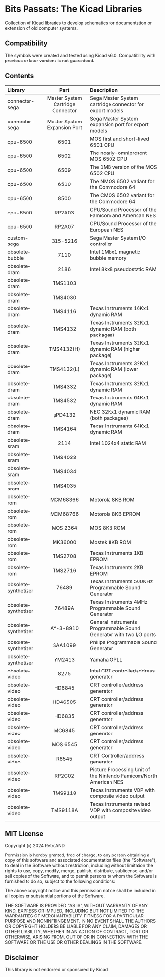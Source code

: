 # Bits Passats: The Kicad Libraries
 Collection of Kicad libraries to develop schematics for documentation or extension of old computer systems.

## Compatibility
The symbols were created and tested using Kicad v6.0. Compatibility with previous or later versions is not guaranteed.

## Contents

| Library       | Part  | Description |
| :------------ | :---: | :------------------------------------------------------------------ |
| connector-sega |  Master System Cartridge Connector | Sega Master System cartridge connector for export models |
| connector-sega |  Master System Expansion Port | Sega Master System expansion port for export models |
| cpu-6500      |  6501 | MOS first and short-lived 6501 CPU  |
| cpu-6500      |  6502 | The nearly-omnipresent MOS 6502 CPU |
| cpu-6500      |  6509 | The 1MB version of the MOS 6502 CPU |
| cpu-6500      |  6510 | The NMOS 6502 variant for the Commodore 64 |
| cpu-6500      |  8500 | The CMOS 6502 variant for the Commodore 64 |
| cpu-6500      |  RP2A03 | CPU/Sound Processor of the Famicom and American NES |
| cpu-6500      |  RP2A07 | CPU/Sound Processor of the European NES |
| custom-sega |  315-5216 | Sega Master System I/O controller |
| obsolete-bubble |  7110 | Intel 1Mbx1 magnetic bubble memory |
| obsolete-dram |  2186 | Intel 8kx8 pseudostatic RAM |
| obsolete-dram |  TMS1103 |  |
| obsolete-dram |  TMS4030 |  |
| obsolete-dram |  TMS4116 | Texas Instruments 16Kx1 dynamic RAM |
| obsolete-dram |  TMS4132 | Texas Instruments 32Kx1 dynamic RAM (both packages) |
| obsolete-dram |  TMS4132(H) | Texas Instruments 32Kx1 dynamic RAM (higher package) |
| obsolete-dram |  TMS4132(L) | Texas Instruments 32Kx1 dynamic RAM (lower package) |
| obsolete-dram |  TMS4332 | Texas Instruments 32Kx1 dynamic RAM |
| obsolete-dram |  TMS4532 | Texas Instruments 64Kx1 dynamic RAM |
| obsolete-dram |  µPD4132 | NEC 32Kx1 dynamic RAM (both packages) |
| obsolete-dram |  TMS4164 | Texas Instruments 64Kx1 dynamic RAM |
| obsolete-sram |  2114 | Intel 1024x4 static RAM |
| obsolete-sram |  TMS4033 |  |
| obsolete-sram |  TMS4034 |  |
| obsolete-sram |  TMS4035 |  |
| obsolete-rom |  MCM68366 | Motorola 8KB ROM |
| obsolete-rom |  MCM68766 | Motorola 8KB EPROM |
| obsolete-rom |  MOS 2364 | MOS 8KB ROM |
| obsolete-rom |  MK36000 | Mostek 8KB ROM |
| obsolete-rom |  TMS2708 | Texas Instruments 1KB EPROM |
| obsolete-rom |  TMS2716 | Texas Instruments 2KB EPROM |
| obsolete-synthetizer |  76489 | Texas Instruments 500KHz Programmable Sound Generator |
| obsolete-synthetizer |  76489A | Texas Instruments 4MHz Programmable Sound Generator |
| obsolete-synthetizer |  AY-3-8910 | General Instruments Programmable Sound Generator with two I/O ports |
| obsolete-synthetizer |  SAA1099 | Philips Programmable Sound Generator |
| obsolete-synthetizer |  YM2413 | Yamaha OPLL |
| obsolete-video |  8275 | Intel CRT controller/address generator |
| obsolete-video |  HD6845 | CRT controller/address generator |
| obsolete-video |  HD46505 | CRT controller/address generator |
| obsolete-video |  HD6835 | CRT controller/address generator |
| obsolete-video |  MC6845 | CRT controller/address generator |
| obsolete-video |  MOS 6545 | CRT controller/address generator |
| obsolete-video |  R6545 | CRT Controller/address generator |
| obsolete-video |  RP2C02 | Picture Processing Unit of the Nintendo Famicom/North American NES |
| obsolete-video |  TMS9118 | Texas instruments VDP with composite video output |
| obsolete-video |  TMS9118A | Texas instruments revised VDP with composite video output |

## MIT License
Copyright (c) 2024 RetroAND

Permission is hereby granted, free of charge, to any person obtaining a copy
of this software and associated documentation files (the "Software"), to deal
in the Software without restriction, including without limitation the rights
to use, copy, modify, merge, publish, distribute, sublicense, and/or sell
copies of the Software, and to permit persons to whom the Software is
furnished to do so, subject to the following conditions:

The above copyright notice and this permission notice shall be included in all
copies or substantial portions of the Software.

THE SOFTWARE IS PROVIDED "AS IS", WITHOUT WARRANTY OF ANY KIND, EXPRESS OR
IMPLIED, INCLUDING BUT NOT LIMITED TO THE WARRANTIES OF MERCHANTABILITY,
FITNESS FOR A PARTICULAR PURPOSE AND NONINFRINGEMENT. IN NO EVENT SHALL THE
AUTHORS OR COPYRIGHT HOLDERS BE LIABLE FOR ANY CLAIM, DAMAGES OR OTHER
LIABILITY, WHETHER IN AN ACTION OF CONTRACT, TORT OR OTHERWISE, ARISING FROM,
OUT OF OR IN CONNECTION WITH THE SOFTWARE OR THE USE OR OTHER DEALINGS IN THE
SOFTWARE.

## Disclaimer
This library is not endorsed or sponsored by Kicad
